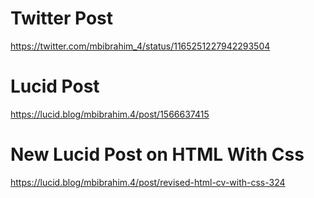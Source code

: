 # Twitter Post
https://twitter.com/mbibrahim_4/status/1165251227942293504

# Lucid Post 
https://lucid.blog/mbibrahim.4/post/1566637415

# New Lucid Post on HTML With Css
https://lucid.blog/mbibrahim.4/post/revised-html-cv-with-css-324